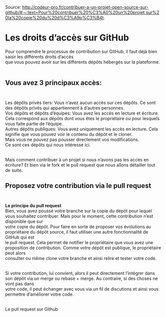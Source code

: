 Source: http://codeur-pro.fr/contribuer-a-un-projet-open-source-sur-github/#:~:text=Pour%20contribuer%20%C3%A0%20un%20projet,sur%20la%20copie%20du%20d%C3%A9p%C3%B4t.

# <b>Les droits d’accès sur GitHub</b><br>

Pour comprendre le processus de contribution sur GitHub, il faut déjà bien saisir les différents droits d’accès<br>
que vous pouvez avoir sur les différents dépôts hébergés sur la plateforme.<br><br>

## Vous avez 3 principaux accès:<br><br>

Les dépôts privés tiers: Vous n’avez aucun accès sur ces dépôts. Ce sont des dépôts privés qui appartiennent à d’autres personnes.<br>
Vos dépôts et dépôts d’équipes: Vous avez les accès en lecture et écriture. Cela correspond aux dépôts dont vous êtes le propriétaire ou pour lesquels vous faite partie de l’équipe.<br>
Autres dépôts publiques: Vous avez uniquement les accès en lecture. Cela signifie que vous pouvez voir le contenu du dépôt et le cloner.<br>
Mais vous ne pouvez pas pousser directement vos modifications.<br>
Ce sont ces dépôts qui nous intéresse ici.<br><br>

Mais comment contribuer à un projet si nous n’avons pas les accès en écriture? Et bien via le fork et le pull request que nous allons détailler tout de suite.<br>

## Proposez votre contribution via le pull request<br><br>

<b>Le principe du pull request</b><br>
Bien, vous avez poussé votre branche sur la copie du dépôt pour lequel vous souhaitez contribuer. Mais pour le moment, cette contribution n’est disponible que sur<br>
votre copie du dépôt. Pour faire en sorte de proposer vos évolutions au propriétaire du dépôt source, il faut utiliser une autre fonctionnalité de GitHub qui est<br>
le pull request. Cela permet de notifier le propriétaire que vous avez une proposition de contribution. Comme votre dépôt est publique, le propriétaire peut alors<br>
consulter ou même clone votre branche et ainsi relire et tester votre code.<br><br>

Si votre contribution, lui convient, alors il peut directement l’intégrer dans son dépôt via un merge ou rebase + merge. Au contraire, si des choses ne vont pas dans<br>
votre code, il peut échanger avec vous via un fil de discutions et ainsi vous permettre d’améliorer votre code.<br><br>

Le pull request sur Github
